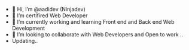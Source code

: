 - 👋 Hi, I’m @aadidev (Ninjadev)
- 👀 I’m certifired Web Developer
- 🌱 I’m currently working and learning Front end and Back end Web Development
- 💞️ I’m looking to collaborate with Web Developers and Open to work ..
- Updating..

<!---
aadidv/aadidv is a ✨ special ✨ repository because its `README.md` (this file) appears on your GitHub profile.
You can click the Preview link to take a look at your changes.
--->
